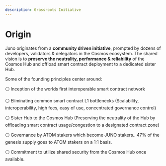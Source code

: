 ```yaml
---
description: Grassroots Initiative
---
```


# Origin

Juno originates from a **community driven initiative**, prompted by dozens of developers, validators & delegators in the Cosmos ecosystem. The shared vision is to **preserve the neutrality, performance & reliability** of the Cosmos Hub and offload smart contract deployment to a dedicated sister Hub.

Some of the founding principles center around:

⚪️ Inception of the worlds first interoperable smart contract network

⚪️ Eliminating common smart contract L1 bottlenecks \(Scalability, interoperability, high fees, easy of use, concentrated governance control\)

⚪️ Sister Hub to the Cosmos Hub \(Preserving the neutrality of the Hub by offloading smart contract usage/congestion to a designated contract zone\)

⚪️ Governance by ATOM stakers which become JUNO stakers.. 47% of the genesis supply goes to ATOM stakers on a 1:1 basis.

⚪️ Commitment to utilize shared security from the Cosmos Hub once available.







